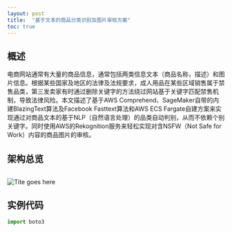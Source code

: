 ```yaml
---
layout: post
title:  "基于文本的商品分类识别及图片审核方案"
toc: true
---
```




## 概述

电商网站通常有大量的商品信息，通常包括两类信息文本（商品名称，描述）和图片信息。根据某些国家及地区的法律及法规要求，成人用品在某些区域销售属于禁售品类，第三发卖家有时通过删除关键字的方法绕过网站基于关键字匹配禁售机制，导致法律风险。本文描述了基于AWS Comprehend、SageMaker自带的内建BlazingText算法及Facebook Fasttext算法和AWS ECS Fargate自建方案来实现通过对商品文本的基于NLP（自然语言处理）的品类自动判别，从而不依赖个别关键字。同时使用AWS的Rekognition服务来轻松实现对含NSFW（Not Safe for Work）内容的商品图片的审核。



## 架构总览

![]()

![Tite goes here](https://aws-demo-center.s3-ap-southeast-1.amazonaws.com/demopic/aws-NLP/Peggie.jpeg)

## 实例代码

```python
import boto3
```

